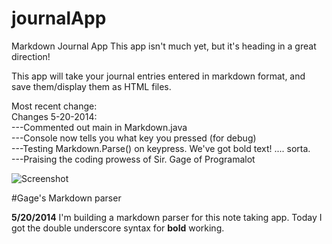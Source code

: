 journalApp
==========

Markdown Journal App
This app isn't much yet, but it's heading in a great direction!

This app will take your journal entries entered in markdown format, and save them/display them as 
HTML files.  

Most recent change:<br/>
Changes 5-20-2014:<br/>
---Commented out main in Markdown.java<br/>
---Console now tells you what key you pressed (for debug)<br/>
---Testing Markdown.Parse() on keypress.  We've got bold text! .... sorta.<br/>
---Praising the coding prowess of Sir. Gage of Programalot<br/>

![Screenshot](https://raw.github.com/jolleyboy/journalApp/master/screenshot.png)

#Gage's Markdown parser

__5/20/2014__ I'm building a markdown parser for this note taking app. Today I got the double underscore syntax for __bold__ working.
